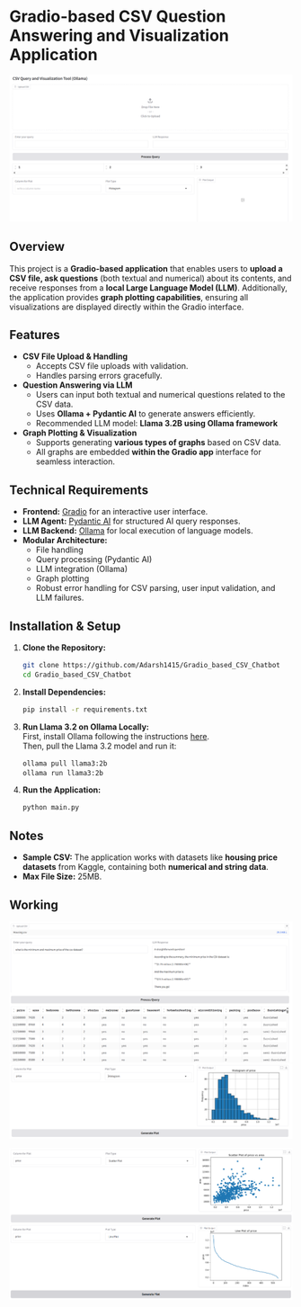 # Gradio-based CSV Question Answering and Visualization Application  
![Screenshot 2025-03-13 012600](assets/Screenshot%202025-03-13%20175155.png)  

## Overview  
This project is a **Gradio-based application** that enables users to **upload a CSV file, ask questions** (both textual and numerical) about its contents, and receive responses from a **local Large Language Model (LLM)**. Additionally, the application provides **graph plotting capabilities**, ensuring all visualizations are displayed directly within the Gradio interface.  

## Features  
- **CSV File Upload & Handling**  
  - Accepts CSV file uploads with validation.  
  - Handles parsing errors gracefully.  
- **Question Answering via LLM**  
  - Users can input both textual and numerical questions related to the CSV data.  
  - Uses **Ollama + Pydantic AI** to generate answers efficiently.  
  - Recommended LLM model: **Llama 3.2B using Ollama framework**  
- **Graph Plotting & Visualization**  
  - Supports generating **various types of graphs** based on CSV data.  
  - All graphs are embedded **within the Gradio app** interface for seamless interaction.  

## Technical Requirements  
- **Frontend:** [Gradio](https://www.gradio.app/) for an interactive user interface.  
- **LLM Agent:** [Pydantic AI](https://docs.pydantic.dev/latest/) for structured AI query responses.  
- **LLM Backend:** [Ollama](https://ollama.com/) for local execution of language models.  
- **Modular Architecture:**  
  - File handling  
  - Query processing (Pydantic AI)  
  - LLM integration (Ollama)  
  - Graph plotting  
  - Robust error handling for CSV parsing, user input validation, and LLM failures.  

## Installation & Setup  
1. **Clone the Repository:**  
   ```sh
   git clone https://github.com/Adarsh1415/Gradio_based_CSV_Chatbot
   cd Gradio_based_CSV_Chatbot
   ```  
2. **Install Dependencies:**  
   ```sh
   pip install -r requirements.txt
   ```  
3. **Run Llama 3.2 on Ollama Locally:**  
   First, install Ollama following the instructions [here](https://ollama.com/).  
   Then, pull the Llama 3.2 model and run it:  
   ```sh
   ollama pull llama3:2b
   ollama run llama3:2b
   ```  
4. **Run the Application:**  
   ```sh
   python main.py
   ```  

## Notes  
- **Sample CSV:** The application works with datasets like **housing price datasets** from Kaggle, containing both **numerical and string data**.  
- **Max File Size:** 25MB.  

## Working  
![Screenshot 2025-03-13 012600](assets/Screenshot%202025-03-13%20175325.png)
![Screenshot 2025-03-13 012843](assets/Screenshot%202025-03-13%20175356.png)  

![Screenshot 2025-03-13 013104](assets/Screenshot%202025-03-13%20175431.png)
![Screenshot 2025-03-13 013104](assets/Screenshot%202025-03-13%20175539.png)


